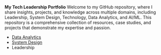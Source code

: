 **My Tech Leadership Portfolio**
Welcome to my GitHub repository, where I share insights, projects, and knowledge across multiple domains, including Leadership, System Design, Technology, Data Analytics, and AI/ML. 
This repository is a comprehensive collection of resources, case studies, and projects that demonstrate my expertise and passion.

- [Data Analytics](https://github.com/vivekbr4/VivekBR_GitHub_Projects/tree/72c04b766222f99634238871206a85b2cdbc863c/Data%20Analytics)
- [System Design](https://github.com/vivekbr4/VivekBR_GitHub_Projects/tree/8ca16bd380fb17dd4c30eab13f1b2d02e4085f61/System%20Design)
- Leadership
